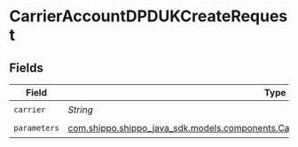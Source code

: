 # CarrierAccountDPDUKCreateRequest


## Fields

| Field                                                                                                                                                            | Type                                                                                                                                                             | Required                                                                                                                                                         | Description                                                                                                                                                      | Example                                                                                                                                                          |
| ---------------------------------------------------------------------------------------------------------------------------------------------------------------- | ---------------------------------------------------------------------------------------------------------------------------------------------------------------- | ---------------------------------------------------------------------------------------------------------------------------------------------------------------- | ---------------------------------------------------------------------------------------------------------------------------------------------------------------- | ---------------------------------------------------------------------------------------------------------------------------------------------------------------- |
| `carrier`                                                                                                                                                        | *String*                                                                                                                                                         | :heavy_check_mark:                                                                                                                                               | N/A                                                                                                                                                              | dpd_uk                                                                                                                                                           |
| `parameters`                                                                                                                                                     | [com.shippo.shippo_java_sdk.models.components.CarrierAccountDPDUKCreateRequestParameters](../../models/components/CarrierAccountDPDUKCreateRequestParameters.md) | :heavy_check_mark:                                                                                                                                               | N/A                                                                                                                                                              |                                                                                                                                                                  |